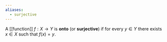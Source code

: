 ```yaml
---
aliases:
  - surjective
---
```


A [[function]] $f:X\to Y$ is **onto** (or **surjective**) if for every $y\in Y$ there exists $x\in X$ such that $f(x)=y$.